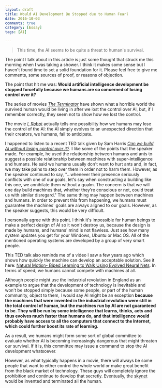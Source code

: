 ```yaml
---
layout: draft
title: Would AI Development Be Stopped due to Human Fear?
date: 2016-10-03
comments: true
category: [Essay]
tags: [AI]

---
```


> This time, the AI seems to be quite a threat to human's survival.

The point I talk about in this article is just some thought that struck me this morning when I was taking a shower. I think it makes some sense but I haven't found time to set a solid foundation for it. Please feel free to give me comments, some sources of proof, or reasons of objection.

The point that hit me was: **Would artificial intelligence development be stopped forcefully because we humans are so concerned of losing control over it?**

The series of movies [_The Terminator_](https://en.wikipedia.org/wiki/The_Terminator) have shown what a horrible world the survived human would be living in after we lost the control over AI, but, if I remember correctly, they seem not to show how we lost the control.

The movie [_I, Robot_](https://en.wikipedia.org/wiki/I,_Robot_(film)) actually tells one possibility how we humans may lose the control of the AI: the AI simply evolves to an unexpected direction that their creators, we humans, fail to anticipate.

I happened to listen to a recent TED talk given by Sam Harris [_Can we build AI without losing control over it?_](http://www.ted.com/talks/sam_harris_can_we_build_ai_without_losing_control_over_it). I like some of the points that the speaker made. For example, he used the relationship between humans and ants to suggest a possible relationship between machines with super-intelligence and humans. He said we humans usually don't want to hurt ants and, in fact, we may take pains to step over them in order not to harm them. However, as the speaker continued to say, "...whenever their presence seriously conflicts with one of our goals, let's say when constructing a building like this one, we annihilate them without a qualm. The concern is that we will one day build machines that, whether they're conscious or not, could treat us with similar disregard." The same thing may happen between machines and humans. In order to prevent this from happening, we humans must guarantee the machines' goals are always aligned to our goals. However, as the speaker suggests, this would be very difficult.

I personally agree with this point. I think it's impossible for human beings to make a perfect design of AI so it won't destroy us, because the design is made by humans, and humans' mind is not flawless. Just see how many system updates you get for your Windows, Ubuntu or Mac OS. All of the mentioned operating systems are developed by a group of very smart people.

This TED talk also reminds me of a video I saw a few years ago which shows how quickly the machine can develop an acceptable solution. See it here: [Natural Motion- Biped Learning to Walk Using Evolved Neural Nets](https://www.youtube.com/watch?v=JFJkpVWTQVM). In terms of speed, we humans cannot compete with machines at all.

Although people might use the industrial revolution in England as an example to argue that the development of technology is inevitable and won't be stopped simply because some people, or part of the human community, object to them, I would say AI might be an exception **because the machines that were invented in the industrial revolution were still in the total control of human, but the machines run by AI are not guaranteed to be. They will be run by some intelligence that learns, thinks, acts and thus evolves much faster than humans do, and that intelligence would probably have access to all the computers that connect to the Internet, which could further boost its rate of learning.**

As a result, we humans might form some sort of global committee to evaluate whether AI is becoming increasingly dangerous that might threaten our survival. If it is, this committee may issue a command to stop the AI development whatsoever.

However, as what typically happens in a movie, there will always be some people that want to either control the whole world or make great benefit from the black market of technology. These guys will completely ignore the prohibition and continue to develop that secretly. Eventually, the [skynet](https://en.wikipedia.org/wiki/Skynet_(Terminator)) would be invented and terminated all the human.
